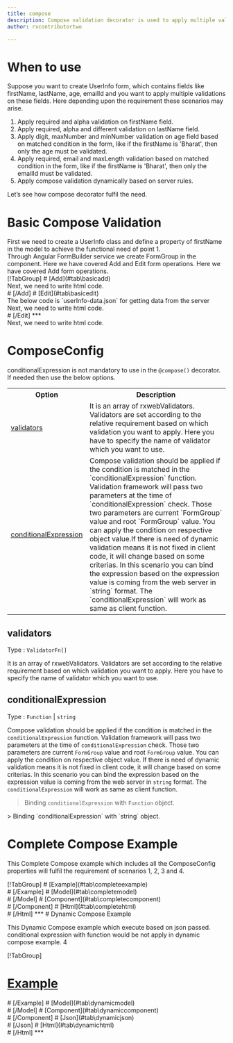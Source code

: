 ```yaml
---
title: compose
description: Compose validation decorator is used to apply multiple validations on a particular field.
author: rxcontributortwo

---
```

# When to use
Suppose you want to create UserInfo form, which contains fields like firstName, lastName, age, emailId and you want to apply multiple validations on these fields. Here depending upon the requirement these scenarios may arise.
<ol>
    <li>Apply required and alpha validation on firstName field.</li>
    <li>Apply required, alpha and different validation on lastName field.</li>
    <li>Apply digit, maxNumber and minNumber validation on age field based on matched condition in the form, like if the firstName is 'Bharat', then only the age must be validated.</li>
    <li>Apply required, email and maxLength validation based on matched condition in the form, like if the firstName is 'Bharat', then only the emailId must be validated.</li>
    <li>Apply compose validation dynamically based on server rules.</li>
</ol>

Let’s see how compose decorator fulfil the need.

# Basic Compose Validation
<data-scope scope="['decorator']">
First we need to create a UserInfo class and define a property of firstName in the model to achieve the functional need of point 1.
<div component="app-code" key="compose-add-model"></div> 
</data-scope>
Through Angular FormBuilder service we create FormGroup in the component.
<data-scope scope="['decorator']">
Here we have covered Add and Edit form operations. 
</data-scope>

<data-scope scope="['validator','template-driven']">
Here we have covered Add form operations. 
</data-scope>

<data-scope scope="['decorator']">
<div component="app-tabs" key="basic-operations"></div>
[!TabGroup]
# [Add](#tab\basicadd)
<div component="app-code" key="compose-add-component"></div> 
Next, we need to write html code.
<div component="app-code" key="compose-add-html"></div> 
<div component="app-example-runner" ref-component="app-compose-add"></div>
# [/Add]
# [Edit](#tab\basicedit)
<div component="app-code" key="compose-edit-component"></div> 
The below code is `userInfo-data.json` for getting data from the server
<div component="app-code" key="compose-edit-json"></div> 
Next, we need to write html code.
<div component="app-code" key="compose-edit-html"></div> 
<div component="app-example-runner" ref-component="app-compose-edit"></div>
# [/Edit]
***
</data-scope>

<data-scope scope="['validator','template-driven']">
<div component="app-code" key="compose-add-component"></div> 
Next, we need to write html code.
<div component="app-code" key="compose-add-html"></div> 
<div component="app-example-runner" ref-component="app-compose-add"></div>
</data-scope>

# ComposeConfig
conditionalExpression is not mandatory to use in the `@compose()` decorator. If needed then use the below options.

<table class="table table-bordered table-striped">
<tr><th>Option</th><th>Description</th></tr>
<tr><td><a href="#validators" (click)='scrollTo("#validators")' title="validators">validators</a></td><td>It is an array of rxwebValidators. Validators are set according to the relative requirement based on which validation you want to apply. Here you have to specify the name of validator which you want to use.</td></tr>
<tr><td><a href="#conditionalExpression" (click)='scrollTo("#conditionalExpression")' title="conditionalExpression">conditionalExpression</a></td><td>Compose validation should be applied if the condition is matched in the `conditionalExpression` function. Validation framework will pass two parameters at the time of `conditionalExpression` check. Those two parameters are current `FormGroup` value and root `FormGroup` value. You can apply the condition on respective object value.If there is need of dynamic validation means it is not fixed in client code, it will change based on some criterias. In this scenario you can bind the expression based on the expression value is coming from the web server in `string` format. The `conditionalExpression` will work as same as client function.</td></tr>
</table>

## validators
Type :  `ValidatorFn[]`

It is an array of rxwebValidators. Validators are set according to the relative requirement based on which validation you want to apply. Here you have to specify the name of validator which you want to use.

<div component="app-code" key="compose-validatorsExample-model"></div> 
<div component="app-example-runner" ref-component="app-compose-validators" title="Compose decorators with validators" key="validators"></div>

## conditionalExpression 
Type :  `Function`  |  `string` 

Compose validation should be applied if the condition is matched in the `conditionalExpression` function. Validation framework will pass two parameters at the time of `conditionalExpression` check. Those two parameters are current `FormGroup` value and root `FormGroup` value. You can apply the condition on respective object value.
If there is need of dynamic validation means it is not fixed in client code, it will change based on some criterias. In this scenario you can bind the expression based on the expression value is coming from the web server in `string` format. The `conditionalExpression` will work as same as client function.

> Binding `conditionalExpression` with `Function` object. 
<div component="app-code" key="compose-conditionalExpressionExampleFunction-model"></div> 
> Binding `conditionalExpression` with `string` object. 
<div component="app-code" key="compose-conditionalExpressionExampleString-model"></div> 

<div component="app-example-runner" ref-component="app-compose-conditionalExpression" title="alpha decorators with conditionalExpression" key="conditionalExpression"></div>

# Complete Compose Example

This Complete Compose example which includes all the ComposeConfig properties will fulfil the requirement of scenarios 1, 2, 3 and 4.

<div component="app-tabs" key="complete"></div>
[!TabGroup]
# [Example](#tab\completeexample)
<div component="app-example-runner" ref-component="app-compose-complete"></div>
# [/Example]
<data-scope scope="['decorator']">
# [Model](#tab\completemodel)
<div component="app-code" key="compose-complete-model"></div> 
# [/Model]
</data-scope>
# [Component](#tab\completecomponent)
<div component="app-code" key="compose-complete-component"></div> 
# [/Component]
# [Html](#tab\completehtml)
<div component="app-code" key="compose-complete-html"></div> 
# [/Html]
***

<data-scope scope="['decorator','validator']">
# Dynamic Compose Example

This Dynamic Compose example which execute based on json passed. conditional expression with function would be not apply in dynamic compose example. 
4
<div component="app-tabs" key="dynamic"></div>

[!TabGroup]
# [Example](#tab\dynamicexample)
<div component="app-example-runner" ref-component="app-compose-dynamic"></div>
# [/Example]
<data-scope scope="['decorator']">
# [Model](#tab\dynamicmodel)
<div component="app-code" key="compose-dynamic-model"></div>
# [/Model]
</data-scope>
# [Component](#tab\dynamiccomponent)
<div component="app-code" key="compose-dynamic-component"></div>
# [/Component]
# [Json](#tab\dynamicjson)
<div component="app-code" key="compose-dynamic-json"></div>
# [/Json]
# [Html](#tab\dynamichtml)
<div component="app-code" key="compose-dynamic-html"></div> 
# [/Html]
***
</data-scope>
